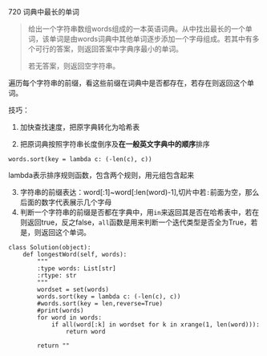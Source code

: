 720 词典中最长的单词

> 给出一个字符串数组words组成的一本英语词典。从中找出最长的一个单词，该单词是由words词典中其他单词逐步添加一个字母组成。若其中有多个可行的答案，则返回答案中字典序最小的单词。
>
> 若无答案，则返回空字符串。
>

遍历每个字符串的前缀，看这些前缀在词典中是否都存在，若存在则返回这个单词。

技巧：

1. 加快查找速度，把原字典转化为哈希表

2. 把原词典按照字符串长度倒序及**在一般英文字典中的顺序**排序

`words.sort(key = lambda c: (-len(c), c))`

lambda表示排序规则函数，包含两个规则，用元组包含起来

3. 字符串的前缀表达：word[:1]~word[:len(word)-1],切片中若`:`前面为空，那么后面的数字代表展示几个字母
4. 判断一个字符串的前缀是否都在字典中，用`in`来返回其是否在哈希表中，若在则返回true，反之false，`all`函数是用来判断一个迭代类型是否全为True，若是，则返回这个单词。

```
class Solution(object):
    def longestWord(self, words):
        """
        :type words: List[str]
        :rtype: str
        """
        wordset = set(words)
        words.sort(key = lambda c: (-len(c), c))
        #words.sort(key = len,reverse=True)
        #print(words)
        for word in words:
            if all(word[:k] in wordset for k in xrange(1, len(word))):
                return word

        return ""
```

